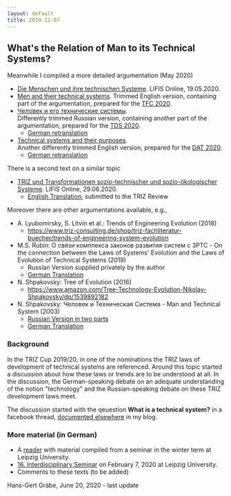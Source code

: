 ```yaml
---
layout: default
title: 2019-12-07
---
```


##  What's the Relation of Man to its Technical Systems? 

Meanwhile I compiled a more detailed argumentation (May 2020)
* [Die Menschen und ihre technischen
  Systeme](http://dx.doi.org/10.14625/graebe_20200519). LIFIS Online,
  19.05.2020.
* [Men and their technical systems](https://hg-graebe.de/EigeneTexte/mts-20-en.pdf).
  Trimmed English version, containing part of the argumentation, prepared
  for the [TFC 2020](https://tfc20.eu/).
* [Человек и его технические системы](https://hg-graebe.de/EigeneTexte/TDS-2020.pdf).  
  Differently trimmed Russian version, containing another part of the
  argumentation, prepared for the [TDS 2020](https://triz-summit.ru/confer/tds-2020/).
  * [German retranslation](https://hg-graebe.de/EigeneTexte/TDS-20-de.pdf)
* [Technical systems and their purposes](https://hg-graebe.de/EigeneTexte/DAT-20-en.pdf).  
  Another differently trimmed English version, prepared for the
  [DAT 2020](https://www.bayern-innovativ.de/presse/veranstaltung/triz-anwendertage-2020).
  * [German retranslation](https://hg-graebe.de/EigeneTexte/DAT-20-de.pdf)

There is a second text on a similar topic
* [TRIZ und Transformationen sozio-technischer und sozio-ökologischer
  Systeme](http://dx.doi.org/10.14625/graebe_20200627). LIFIS Online,
  29.06.2020.
  * [English Translation](https://hg-graebe.de/EigeneTexte/sys-20-en.pdf),
    submitted to the TRIZ Review

Moreover there are other argumentations available, e.g.,
* A. Lyubomirsky, S. Litvin et al.: Trends of Engineering Evolution (2018)
  - <https://www.triz-consulting.de/shop/triz-fachliteratur-buecher/trends-of-engineering-system-evolution>
* M.S. Rubin: О связи комплекса законов развития систем с ЗРТС - On the
  connection between the Laws of Systems' Evolution and the Laws of Evolution
  of Technical Systems (2019)
  - Russian Version supplied privately by the author
  - [German Translation](Texts/Rubin-19-de.pdf)
* N. Shpakovsky: Tree of Evolution (2016)
  - <https://www.amazon.com/Tree-Technology-Evolution-Nikolay-Shpakovsky/dp/1539892182>
* N. Shpakovsky: Человек и Техническая Система - Man and Technical System (2003)
  - [Russian Version in two parts](Texts/Shpakovsky/mts-ru.pdf)
  - [German Translation](Texts/Shpakovsky/mts-de.pdf)

### Background

In the TRIZ Cup 2019/20, in one of the nominations the TRIZ laws of
development of technical systems are referenced.  Around this topic started a
discussion about how these laws or trends are to be understood at all. In the
discussion, the German-speaking debate on an adequate understanding of the
notion "technology" and the Russian-speaking debate on these TRIZ development
laws meet.

The discussion started with the qeuestion __What is a technical system?__ in a
facebook thread, [documented elsewhere](2019-08-07 "wikilink") in my blog.

### More material (in German)

* A [reader](http://mint-leipzig.de/2020-02-07/Reader.pdf) with material
  compiled from a seminar in the winter term at Leipzig University.
* [16. Interdisciplinary Seminar](http://mint-leipzig.de/2020-02-07.html) on
  February 7, 2020 at Leipzig University.
* Comments to these texts (to be added)

Hans-Gert Gräbe, June 20, 2020 - last update
